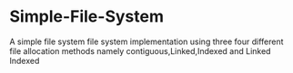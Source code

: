 # Simple-File-System

A simple file system file system implementation using three four different file allocation methods namely contiguous,Linked,Indexed and Linked Indexed

